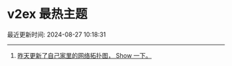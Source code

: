 # v2ex 最热主题

最近更新时间: 2024-08-27 10:18:31

--- 
1. [昨天更新了自己家里的网络拓扑图， Show 一下。](https://www.v2ex.com/t/1068014) 
